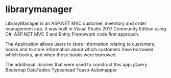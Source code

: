 # librarymanager
LibraryManager is an ASP.NET MVC customer, inventory and order management app.
It was built in Visual Studio 2017 Community Edition using C#, ASP.NET MVC 5 and Entity Framework code first approach.

The Application allows users to store information relating to customers, books and to store information about
which customers have borrowed which books, and when those books were borrowed.

The additional libraries that were used to construct this app:
jQuery
Bootstrap
DataTables
Typeahead
Toastr
Automapper





